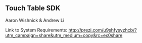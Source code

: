 ## Touch Table SDK
Aaron Wishnick & Andrew Li

Link to System Requirements: http://prezi.com/u9shfysyzhcb/?utm_campaign=share&utm_medium=copy&rc=ex0share
